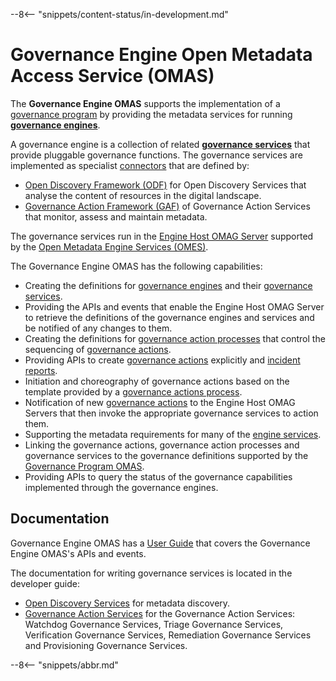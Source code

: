 <!-- SPDX-License-Identifier: CC-BY-4.0 -->
<!-- Copyright Contributors to the Egeria project. -->

--8<-- "snippets/content-status/in-development.md"

# Governance Engine Open Metadata Access Service (OMAS)

The **Governance Engine OMAS** supports the implementation of a [governance program](../governance-program)
by providing the metadata services for running
**[governance engines](./concepts/governance-engine)**.

A governance engine is a collection of related 
**[governance services](./concepts/governance-service)** that provide pluggable
governance functions.  The governance services are implemented as 
specialist [connectors](./frameworks/ocf/overview) that are defined by:

 * [Open Discovery Framework (ODF)](./frameworks/odf/overview) for Open Discovery Services
   that analyse the content of resources in the digital landscape.
 * [Governance Action Framework (GAF)](./frameworks/gaf/overview) of Governance Action Services
   that monitor, assess and maintain metadata.

The governance services run in the [Engine Host OMAG Server](./concepts/engine-host)
supported by the [Open Metadata Engine Services (OMES)](./services/omes).
   
The Governance Engine OMAS has the following capabilities:

- Creating the definitions for [governance engines](./concepts/governance-engine) and their [governance services](./concepts/governance-service).
- Providing the APIs and events that enable the Engine Host OMAG Server to retrieve the definitions of the governance engines and services and be notified of any changes to them.
- Creating the definitions for [governance action processes](./concepts/governance-action-process) that control the sequencing of [governance actions](./concepts/governance-action).
- Providing APIs to create [governance actions](./concepts/governance-action) explicitly and [incident reports](./concepts/incident-report).
- Initiation and choreography of governance actions based on the template provided by  a [governance actions process](./concepts/governance-action-process).
- Notification of new [governance actions](./concepts/governance-action) to the  Engine Host OMAG Servers that then invoke the appropriate governance services to action them.
- Supporting the metadata requirements for many of the [engine services](./services/omes).
- Linking the governance actions, governance action processes and governance services to the governance definitions supported by the [Governance Program OMAS](./services/omas/governance-program/overview).
- Providing APIs to query the status of the governance capabilities implemented through the governance engines.

## Documentation

Governance Engine OMAS has a [User Guide](./guides/developer/java-clients/governance-engine) that covers the Governance Engine OMAS's APIs and events.  

The documentation for writing governance services is located in the developer guide:

- [Open Discovery Services](./guides/developer/open-discovery-services) for metadata discovery.
- [Governance Action Services](./guides/developer/governance-action-services) for the Governance Action Services: Watchdog Governance Services, Triage Governance Services, Verification Governance Services, Remediation Governance Services and Provisioning Governance Services. 


--8<-- "snippets/abbr.md"
